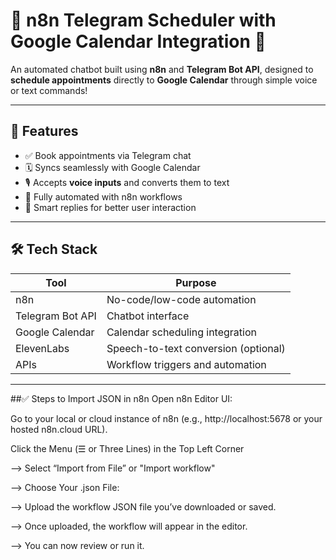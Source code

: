 # 📅 n8n Telegram Scheduler with Google Calendar Integration 🤖

An automated chatbot built using **n8n** and **Telegram Bot API**, designed to **schedule appointments** directly to **Google Calendar** through simple voice or text commands!

---

## 🚀 Features

- ✅ Book appointments via Telegram chat
- 🗓 Syncs seamlessly with Google Calendar
- 🎙 Accepts **voice inputs** and converts them to text
- 🔁 Fully automated with n8n workflows
- 🧠 Smart replies for better user interaction

---

## 🛠 Tech Stack

| Tool              | Purpose                            |
|------------------|-------------------------------------|
| n8n              | No-code/low-code automation         |
| Telegram Bot API | Chatbot interface                   |
| Google Calendar  | Calendar scheduling integration     |
| ElevenLabs       | Speech-to-text conversion (optional) |
|  APIs            | Workflow triggers and automation    |

---


##✅ Steps to Import JSON in n8n
Open n8n Editor UI:

  Go to your local or cloud instance of n8n (e.g., http://localhost:5678 or your hosted n8n.cloud URL).

  Click the Menu (☰ or Three Lines) in the Top Left Corner

--> Select “Import from File” or "Import workflow"

--> Choose Your .json File:

--> Upload the workflow JSON file you’ve downloaded or saved.

--> Once uploaded, the workflow will appear in the editor.

--> You can now review or run it.

